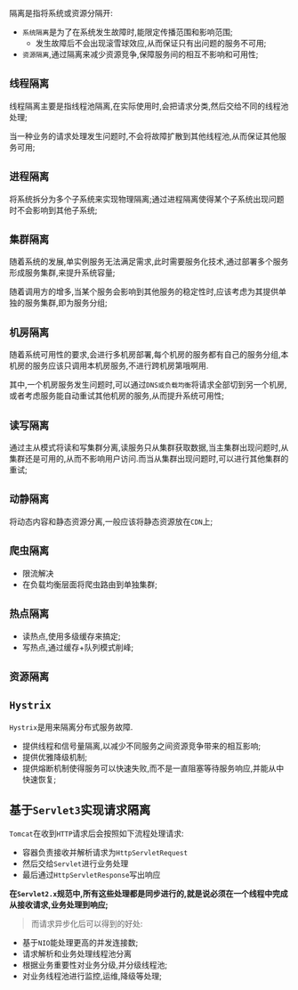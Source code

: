 隔离是指将系统或资源分隔开:
+ `系统隔离`是为了在系统发生故障时,能限定传播范围和影响范围;
  + 发生故障后不会出现滚雪球效应,从而保证只有出问题的服务不可用;
+ `资源隔离`,通过隔离来减少资源竞争,保障服务间的相互不影响和可用性;

## `线程隔离`

线程隔离主要是指线程池隔离,在实际使用时,会把请求分类,然后交给不同的线程池处理;

当一种业务的请求处理发生问题时,不会将故障扩散到其他线程池,从而保证其他服务可用;

## `进程隔离`

将系统拆分为多个子系统来实现物理隔离;通过进程隔离使得某个子系统出现问题时不会影响到其他子系统;

## `集群隔离`

随着系统的发展,单实例服务无法满足需求,此时需要服务化技术,通过部署多个服务形成服务集群,来提升系统容量;

随着调用方的增多,当某个服务会影响到其他服务的稳定性时,应该考虑为其提供单独的服务集群,即为服务分组;

## `机房隔离`

随着系统可用性的要求,会进行多机房部署,每个机房的服务都有自己的服务分组,本机房的服务应该只调用本机房服务,不进行跨机房第哦啊用.

其中,一个机房服务发生问题时,可以通过`DNS或负载均衡`将请求全部切到另一个机房,或者考虑服务能自动重试其他机房的服务,从而提升系统可用性;

## `读写隔离`

通过主从模式将读和写集群分离,读服务只从集群获取数据,当主集群出现问题时,从集群还是可用的,从而不影响用户访问.而当从集群出现问题时,可以进行其他集群的重试;

## `动静隔离`

将动态内容和静态资源分离,一般应该将静态资源放在`CDN`上;

## `爬虫隔离`

+ 限流解决
+ 在负载均衡层面将爬虫路由到单独集群;

## `热点隔离`

+ 读热点,使用多级缓存来搞定;
+ 写热点,通过缓存+队列模式削峰;

## `资源隔离`

## `Hystrix`

`Hystrix`是用来隔离分布式服务故障.
+ 提供线程和信号量隔离,以减少不同服务之间资源竞争带来的相互影响;
+ 提供优雅降级机制;
+ 提供熔断机制使得服务可以快速失败,而不是一直阻塞等待服务响应,并能从中快速恢复;


## 基于`Servlet3`实现请求隔离

`Tomcat`在收到`HTTP`请求后会按照如下流程处理请求:
+ 容器负责接收并解析请求为`HttpServletRequest`
+ 然后交给`Servlet`进行业务处理
+ 最后通过`HttpServletResponse`写出响应

**在`Servlet2.x`规范中,所有这些处理都是同步进行的,就是说必须在一个线程中完成从接收请求,业务处理到响应;**

>而请求异步化后可以得到的好处:
+ 基于`NIO`能处理更高的并发连接数;
+ 请求解析和业务处理线程池分离
+ 根据业务重要性对业务分级,并分级线程池;
+ 对业务线程池进行监控,运维,降级等处理;

